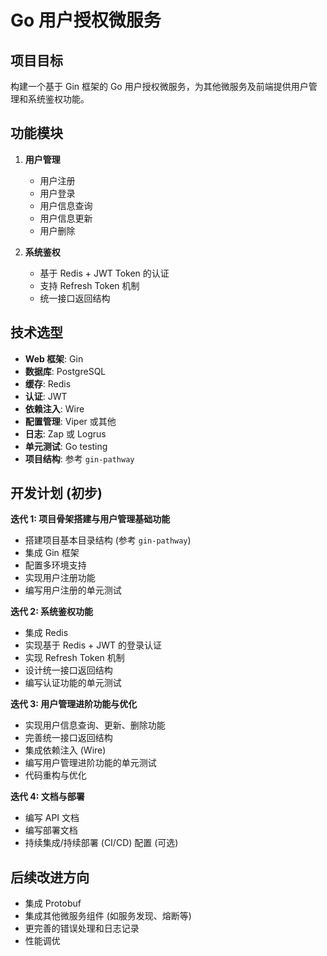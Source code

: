 # Go 用户授权微服务

## 项目目标

构建一个基于 Gin 框架的 Go 用户授权微服务，为其他微服务及前端提供用户管理和系统鉴权功能。

## 功能模块

1.  **用户管理**
    *   用户注册
    *   用户登录
    *   用户信息查询
    *   用户信息更新
    *   用户删除

2.  **系统鉴权**
    *   基于 Redis + JWT Token 的认证
    *   支持 Refresh Token 机制
    *   统一接口返回结构

## 技术选型

*   **Web 框架**: Gin
*   **数据库**: PostgreSQL
*   **缓存**: Redis
*   **认证**: JWT
*   **依赖注入**: Wire
*   **配置管理**: Viper 或其他
*   **日志**: Zap 或 Logrus
*   **单元测试**: Go testing
*   **项目结构**: 参考 `gin-pathway` <mcurl name="gin-pathway" url="https://github.com/vespeng/gin-pathway"></mcurl>

## 开发计划 (初步)

**迭代 1: 项目骨架搭建与用户管理基础功能**

*   搭建项目基本目录结构 (参考 `gin-pathway`)
*   集成 Gin 框架
*   配置多环境支持
*   实现用户注册功能
*   编写用户注册的单元测试

**迭代 2: 系统鉴权功能**

*   集成 Redis
*   实现基于 Redis + JWT 的登录认证
*   实现 Refresh Token 机制
*   设计统一接口返回结构
*   编写认证功能的单元测试

**迭代 3: 用户管理进阶功能与优化**

*   实现用户信息查询、更新、删除功能
*   完善统一接口返回结构
*   集成依赖注入 (Wire)
*   编写用户管理进阶功能的单元测试
*   代码重构与优化

**迭代 4: 文档与部署**

*   编写 API 文档
*   编写部署文档
*   持续集成/持续部署 (CI/CD) 配置 (可选)

## 后续改进方向

*   集成 Protobuf
*   集成其他微服务组件 (如服务发现、熔断等)
*   更完善的错误处理和日志记录
*   性能调优